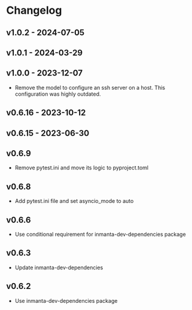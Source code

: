 # Changelog

## v1.0.2 - 2024-07-05


## v1.0.1 - 2024-03-29


## v1.0.0 - 2023-12-07

- Remove the model to configure an ssh server on a host. This configuration was highly outdated.

## v0.6.16 - 2023-10-12

## v0.6.15 - 2023-06-30

## v0.6.9

- Remove pytest.ini and move its logic to pyproject.toml

## v0.6.8

- Add pytest.ini file and set asyncio_mode to auto

## v0.6.6

- Use conditional requirement for inmanta-dev-dependencies package

## v0.6.3

- Update inmanta-dev-dependencies

## v0.6.2

- Use inmanta-dev-dependencies package
